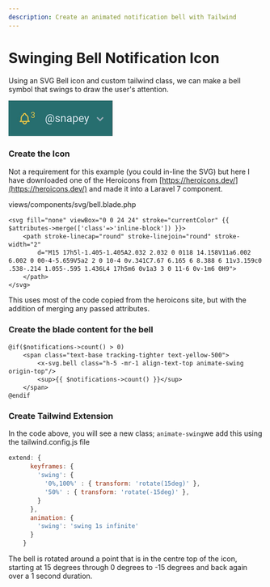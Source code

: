 ```yaml
---
description: Create an animated notification bell with Tailwind
---
```


# Swinging Bell Notification Icon

Using an SVG Bell icon and custom tailwind class, we can make a bell symbol that swings to draw the user's attention.

![](../.gitbook/assets/swinging-bell.gif)

### Create the Icon

Not a requirement for this example (you could in-line the SVG) but here I have downloaded one of the Heroicons from [https://heroicons.dev/](https://heroicons.dev/) and made it into a Laravel 7 component.

views/components/svg/bell.blade.php

```
<svg fill="none" viewBox="0 0 24 24" stroke="currentColor" {{ $attributes->merge(['class'=>'inline-block']) }}>
    <path stroke-linecap="round" stroke-linejoin="round" stroke-width="2"
        d="M15 17h5l-1.405-1.405A2.032 2.032 0 0118 14.158V11a6.002 6.002 0 00-4-5.659V5a2 2 0 10-4 0v.341C7.67 6.165 6 8.388 6 11v3.159c0 .538-.214 1.055-.595 1.436L4 17h5m6 0v1a3 3 0 11-6 0v-1m6 0H9">
    </path>
</svg>
```

This uses most of the code copied from the heroicons site, but with the addition of merging any passed attributes.

### Create the blade content for the bell

```markup
@if($notifications->count() > 0)
    <span class="text-base tracking-tighter text-yellow-500">
        <x-svg.bell class="h-5 -mr-1 align-text-top animate-swing origin-top"/>
        <sup>{{ $notifications->count() }}</sup>
    </span>
@endif
```

### Create Tailwind Extension

In the code above, you will see a new class; `animate-swing`we add this using the tailwind.config.js file

```javascript
extend: {
      keyframes: {
        'swing': {
          '0%,100%' : { transform: 'rotate(15deg)' },
          '50%' : { transform: 'rotate(-15deg)' },
        }
      },
      animation: {
        'swing': 'swing 1s infinite'
      }
    }
```

The bell is rotated around a point that is in the centre top of the icon, starting at 15 degrees through 0 degrees to -15 degrees and back again over a 1 second duration.
